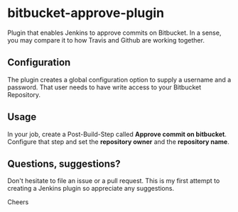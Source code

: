 # bitbucket-approve-plugin

Plugin that enables Jenkins to approve commits on Bitbucket. In a sense, you may compare it to how Travis and Github are working together.

## Configuration

The plugin creates a global configuration option to supply a username and a password. That user needs to have write access to your Bitbucket Repository.

## Usage

In your job, create a Post-Build-Step called **Approve commit on bitbucket**. Configure that step and set the **repository owner** and the **repository name**.

## Questions, suggestions?

Don't hesitate to file an issue or a pull request. This is my first attempt to creating a Jenkins plugin so appreciate any suggestions.

Cheers
